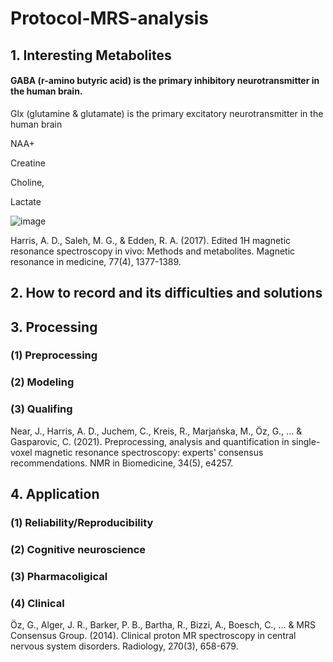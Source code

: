 # Protocol-MRS-analysis

## 1. Interesting Metabolites 

#### GABA (r-amino butyric acid) is the primary inhibitory neurotransmitter in the human brain.

Glx (glutamine & glutamate) is the primary excitatory neurotransmitter in the human brain 

NAA+

Creatine

Choline,

Lactate

![image](https://user-images.githubusercontent.com/31480148/155324801-0a4920db-d609-4014-ada9-7e6aacaca827.png)


Harris, A. D., Saleh, M. G., & Edden, R. A. (2017). Edited 1H magnetic resonance spectroscopy in vivo: Methods and metabolites. Magnetic resonance in medicine, 77(4), 1377-1389.

## 2. How to record and its difficulties and solutions


## 3. Processing

### (1) Preprocessing

### (2) Modeling

### (3) Qualifing

Near, J., Harris, A. D., Juchem, C., Kreis, R., Marjańska, M., Öz, G., ... & Gasparovic, C. (2021). Preprocessing, analysis and quantification in single-voxel magnetic resonance spectroscopy: experts' consensus recommendations. NMR in Biomedicine, 34(5), e4257.

## 4. Application

### (1) Reliability/Reproducibility

### (2) Cognitive neuroscience

### (3) Pharmacoligical

### (4) Clinical

Öz, G., Alger, J. R., Barker, P. B., Bartha, R., Bizzi, A., Boesch, C., ... & MRS Consensus Group. (2014). Clinical proton MR spectroscopy in central nervous system disorders. Radiology, 270(3), 658-679.
